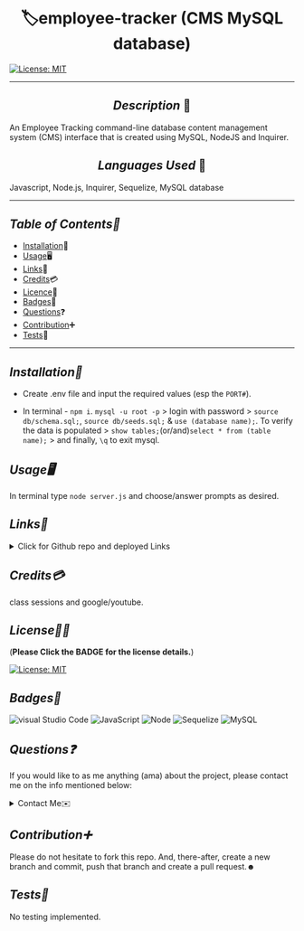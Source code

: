 # <div align="center"> 🏷️**employee-tracker (CMS MySQL database)** </div>

[![License: MIT](https://img.shields.io/badge/License-MIT-yellow.svg)](https://choosealicense.com/licenses/mit/)

---

## <div align="center"> _Description_ 📝</div>

An Employee Tracking command-line database content management system (CMS) interface that is created using MySQL, NodeJS and Inquirer.

## <div align="center"> _Languages Used_ 💬</div>

Javascript, Node.js, Inquirer, Sequelize, MySQL database

---

## _Table of Contents📖_

- [Installation](#Installation)💾
- [Usage](#Usage)🖥
- [Links](#Links)📎
- [Credits](#Credits)💳
- [Licence](#License)🪪
- [Badges](#Badges)🦡
- [Questions](#Questions)❓
- [Contribution](#Contribution)➕
- [Tests](#Tests)🧪

---

## _Installation💾_

- Create .env file and input the required values (esp the `PORT#`).

- In terminal - `npm i`. `mysql -u root -p` > login with password > `source db/schema.sql;`, `source db/seeds.sql;` & `use (database name);`. To verify the data is populated > `show tables;`(or/and)`select * from (table name);` > and finally, `\q` to exit mysql.

## _Usage🖥_

In terminal type `node server.js` and choose/answer prompts as desired.

## _Links📎_

<details>

<summary>Click for Github repo and deployed Links</summary>

- <https://github.com/A-N26/Employee-tracker-SQL.git>

- No deployed link available for this one.

</details>

## _Credits💳_

class sessions and google/youtube.

## _License🪪🦡_

(**Please Click the BADGE for the license details.**)

[![License: MIT](https://img.shields.io/badge/License-MIT-yellow.svg)](https://choosealicense.com/licenses/mit/)

## _Badges🦡_

![visual Studio Code](https://img.shields.io/badge/Visual_Studio_Code-0078D4?style=for-the-badge&logo=visual%20studio%20code&logoColor=white) ![JavaScript](https://img.shields.io/badge/JavaScript-323330?style=for-the-badge&logo=javascript&logoColor=F7DF1E) ![Node](https://img.shields.io/badge/Node.js-43853D?style=for-the-badge&logo=node.js&logoColor=white) ![Sequelize](https://img.shields.io/badge/Sequelize-52B0E7?style=for-the-badge&logo=Sequelize&logoColor=white) ![MySQL](https://img.shields.io/badge/mysql-%2300f.svg?style=for-the-badge&logo=mysql&logoColor=white)

## _Questions❓_

If you would like to as me anything (ama) about the project, please contact me on the info mentioned below:

<details>

<summary>Contact Me✉️</summary>

- My GitHub Profile - [A-N26](https://github.com/A-N26)

- e-mail - [📧](A-N26@github.com)

</details>

## _Contribution➕_

Please do not hesitate to fork this repo. And, there-after, create a new branch and commit, push that branch and create a pull request.☻

## _Tests🧪_

No testing implemented.
